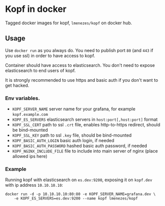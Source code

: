# Kopf in docker

Tagged docker images for kopf, `lmenezes/kopf` on docker hub.

## Usage

Use `docker run` as you always do. You need to publish port `80`
(and `443` if you use ssl) in order to have access to kopf.

Container should have access to elasticsearch. You don't
need to expose elasticsearch to end users of kopf.

It is strongly recommended to use https and basic auth
if you don't want to get hacked.

### Env variables.

* `KOPF_SERVER_NAME` server name for your grafana, for example `kopf.example.com`
* `KOPF_ES_SERVERS` elasticsearch servers in `host:port[,host:port]` format
* `KOPF_SSL_CERT` path to ssl `.crt` file, enables http-to-https redirect, should be bind-mounted
* `KOPF_SSL_KEY` path to ssl `.key` file, should be bind-mounted
* `KOPF_BASIC_AUTH_LOGIN` basic auth login, if needed
* `KOPF_BASIC_AUTH_PASSWORD` hashed basic auth password, if needed
* `KOPF_NGINX_INCLUDE_FILE` file to include into main server of nginx (place allowed ips here)

### Example

Running kopf with elasticsearch on `es.dev:9200`,
exposing it on `kopf.dev` with ip address `10.10.10.10`:

```
docker run -d -p 10.10.10.10:80:80 -e KOPF_SERVER_NAME=grafana.dev \
    -e KOPF_ES_SERVERS=es.dev:9200 --name kopf lmenezes/kopf
```
